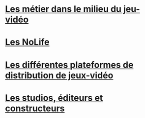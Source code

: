 # [Les métier dans le milieu du jeu-vidéo](MetiersDuJv.md)
# [Les NoLife](nolife.md)
# [Les différentes plateformes de distribution de jeux-vidéo](plateformes.md)
# [Les studios, éditeurs et constructeurs](studioEditeurConstructeur.md)
